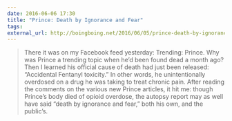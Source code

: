 ```yaml
---
date: 2016-06-06 17:30
title: "Prince: Death by Ignorance and Fear"
tags:
external_url: http://boingboing.net/2016/06/05/prince-death-by-ignorance-and.html
---
```


>There it was on my Facebook feed yesterday: Trending: Prince. Why was Prince a trending topic when he’d been found dead a month ago? Then I learned his official cause of death had just been released: “Accidental Fentanyl toxicity.” In other words, he unintentionally overdosed on a drug he was taking to treat chronic pain. After reading the comments on the various new Prince articles, it hit me: though Prince’s body died of opioid overdose, the autopsy report may as well have said “death by ignorance and fear,” both his own, and the public’s.
